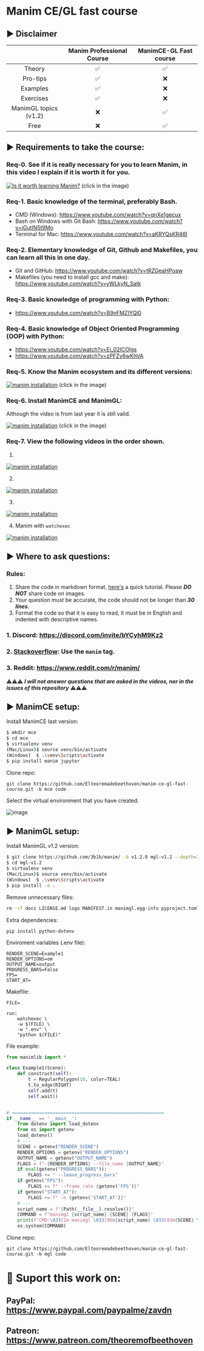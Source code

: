 # Manim CE/GL fast course

## ► Disclaimer

|                       | Manim Professional Course | ManimCE-GL Fast course |
| :-------------------: | :-----------------------: | :--------------------: |
|        Theory         |             ✅             |           ✅            |
|       Pro-tips        |             ✅             |           ❌            |
|       Examples        |             ✅             |           ❌            |
|       Exercises       |             ✅             |           ❌            |
| ManimGL topics (v1.2) |             ❌             |           ✅            |
|         Free          |             ❌             |           ✅            |

## ► Requirements to take the course:

### Req-0. See if it is really necessary for you to learn Manim, in this video I explain if it is worth it for you.

[![Is it worth learning Manim?](https://img.youtube.com/vi/EONHtYkfCds/0.jpg)](https://www.youtube.com/watch?v=EONHtYkfCds)
(click in the image)

### Req-1. Basic knowledge of the terminal, preferably Bash.

* CMD (Windows): https://www.youtube.com/watch?v=qnXe1gecux
* Bash on Windows with Git Bash: https://www.youtube.com/watch?v=iGutIN5t9Mo
* Terminal for Mac: https://www.youtube.com/watch?v=aKRYQsKR46I

### Req-2. Elementary knowledge of Git, Github and Makefiles, you can learn all this in one day.

* Git and GitHub: https://www.youtube.com/watch?v=tRZGeaHPoaw
* Makefiles (you need to install gcc and make): https://www.youtube.com/watch?v=yWLkyN_Satk

### Req-3. Basic knowledge of programming with Python:

* https://www.youtube.com/watch?v=B9nFMZIYQl0

### Req-4. Basic knowledge of Object Oriented Programming (OOP) with Python:

* https://www.youtube.com/watch?v=Ej_02ICOIgs
* https://www.youtube.com/watch?v=zPFZy6wKhVA

### Req-5. Know the Manim ecosystem and its different versions:

[![manim installation](https://img.youtube.com/vi/1tqtgnawBts/0.jpg)](https://www.youtube.com/watch?v=1tqtgnawBts)
(click in the image)

### Req-6. Install ManimCE and ManimGL:

Although the video is from last year it is still valid.

[![manim installation](https://img.youtube.com/vi/CYOLQk8GpME/0.jpg)](https://www.youtube.com/watch?v=CYOLQk8GpME)
(click in the image)

### Req-7. View the following videos in the order shown.

1.
[![manim installation](https://img.youtube.com/vi/gGU823uEUXU/0.jpg)](https://www.youtube.com/watch?v=gGU823uEUXU)

2.
[![manim installation](https://img.youtube.com/vi/xs_dlmUkWDY/0.jpg)](https://www.youtube.com/watch?v=xs_dlmUkWDY)

3.
[![manim installation](https://img.youtube.com/vi/E5ot6LXcogw/0.jpg)](https://www.youtube.com/watch?v=E5ot6LXcogw)

4. Manim with `watchexec` 

[![manim installation](https://img.youtube.com/vi/pW6tGCCzMMQ/0.jpg)](https://www.youtube.com/watch?v=pW6tGCCzMMQ)

## ► Where to ask questions:

### Rules:

1. Share the code in markdown format, [here's](https://docs.github.com/en/get-started/writing-on-github/getting-started-with-writing-and-formatting-on-github/basic-writing-and-formatting-syntax) a quick tutorial. Please ***DO NOT*** share code on images.
2. Your question must be accurate, the code should not be longer than ***30 lines***.
3. Format the code so that it is easy to read, it must be in English and indented with descriptive names.

### 1. Discord: https://discord.com/invite/bYCyhM9Kz2

### 2. [Stackoverflow](https://stackoverflow.com): Use the `manim` tag.

### 3. Reddit: https://www.reddit.com/r/manim/

⚠️⚠️⚠️ ***I will not answer questions that are asked in the videos, nor in the issues of this repository*** ⚠️⚠️⚠️

## ► ManimCE setup:

Install ManimCE last version:

```bash
$ mkdir mce
$ cd mce
$ virtualenv venv
(Mac/Linux)$ source venv/bin/activate
(Windows)  $ .\venv\Scripts\activate
$ pip install manim jupyter
```

Clone repo:

```
git clone https://github.com/Elteoremadebeethoven/manim-ce-gl-fast-course.git -b mce code
```

Select the virtual environment that you have created.

![image](https://user-images.githubusercontent.com/43224662/214361758-c2cccdeb-e532-4e24-9a3d-2ae8f4bc5546.png)


## ► ManimGL setup:

Install ManimGL v1.2 version:

```bash
$ git clone https://github.com/3b1b/manim/ -b v1.2.0 mgl-v1.2 --depth=1
$ cd mgl-v1.2
$ virtualenv venv
(Mac/Linux)$ source venv/bin/activate
(Windows)  $ .\venv\Scripts\activate
$ pip install -e .
```

Remove unnecessary files:

```bash
rm -rf docs LICENSE.md logo MANIFEST.in manimgl.egg-info pyproject.toml README.md requirements.txt setup.*
```

Extra dependencies:

```
pip install python-dotenv
```

Enviroment variables (.env file):

```.env
RENDER_SCENE=Example1
RENDER_OPTIONS=om
OUTPUT_NAME=output
PROGRESS_BARS=False
FPS=
START_AT=
```

Makefile:

```make
FILE=

run:
	watchexec \
	-w $(FILE) \
	-w ".env" \
	"python $(FILE)"
```

File example:

```py
from manimlib import *

class Example1(Scene):
    def construct(self):
        t = RegularPolygon(10, color=TEAL)
        t.to_edge(RIGHT)
        self.add(t)
        self.wait()


# ========================================================
if __name__ == '__main__':
    from dotenv import load_dotenv
    from os import getenv
    load_dotenv()
    # ---
    SCENE = getenv("RENDER_SCENE")
    RENDER_OPTIONS = getenv("RENDER_OPTIONS")
    OUTPUT_NAME = getenv("OUTPUT_NAME")
    FLAGS = f"-{RENDER_OPTIONS} --file_name {OUTPUT_NAME}"
    if eval(getenv("PROGRESS_BARS")):
        FLAGS += " --leave_progress_bars"
    if getenv("FPS"):
        FLAGS += f" --frame_rate {getenv('FPS')}"
    if getenv("START_AT"):
        FLAGS += f" -n {getenv('START_AT')}"
    # ---
    script_name = f"{Path(__file__).resolve()}"
    COMMAND = f"manimgl {script_name} {SCENE} {FLAGS}"
    print(f"CMD:\033[1m manimgl \033[96m{script_name} \033[93m{SCENE} \033[94m{FLAGS}")
    os.system(COMMAND)
```

Clone repo:

```
git clone https://github.com/Elteoremadebeethoven/manim-ce-gl-fast-course.git -b mgl code
```

# 💸 Suport this work on:

## PayPal: https://www.paypal.com/paypalme/zavdn
## Patreon: https://www.patreon.com/theoremofbeethoven
